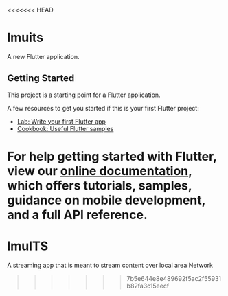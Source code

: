 <<<<<<< HEAD
# lmuits

A new Flutter application.

## Getting Started

This project is a starting point for a Flutter application.

A few resources to get you started if this is your first Flutter project:

- [Lab: Write your first Flutter app](https://flutter.dev/docs/get-started/codelab)
- [Cookbook: Useful Flutter samples](https://flutter.dev/docs/cookbook)

For help getting started with Flutter, view our
[online documentation](https://flutter.dev/docs), which offers tutorials,
samples, guidance on mobile development, and a full API reference.
=======
# lmuITS
A streaming app that is meant to stream content over local area Network
>>>>>>> 7b5e644e8e489692f5ac2f55931b82fa3c15eecf
